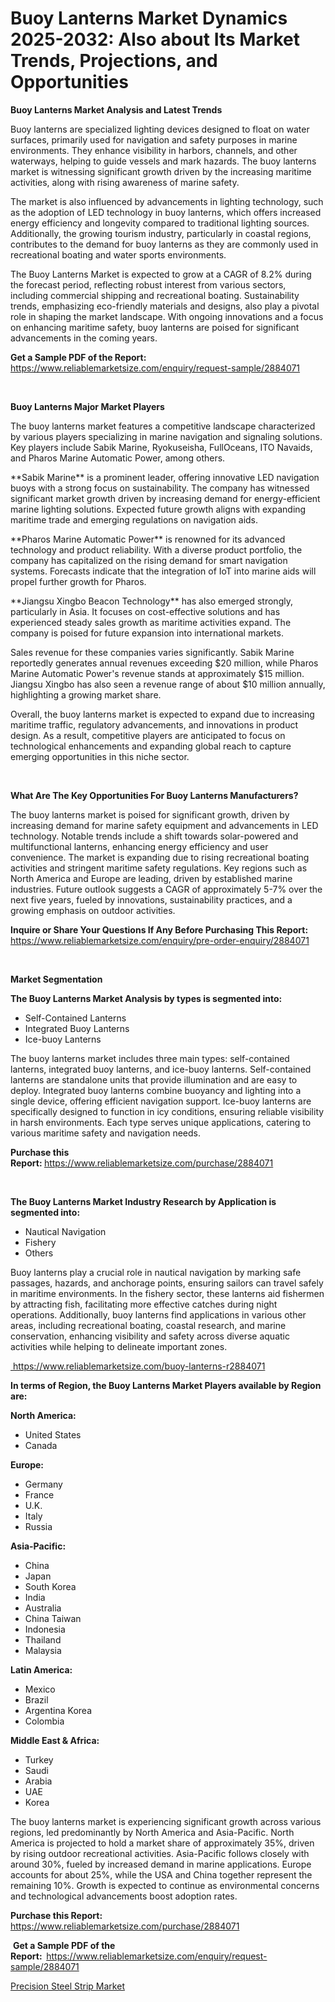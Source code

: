 <p><h1>Buoy Lanterns Market Dynamics 2025-2032: Also about Its Market Trends, Projections, and Opportunities</h1></p><p><strong>Buoy Lanterns Market Analysis and Latest Trends</strong></p>
<p><p>Buoy lanterns are specialized lighting devices designed to float on water surfaces, primarily used for navigation and safety purposes in marine environments. They enhance visibility in harbors, channels, and other waterways, helping to guide vessels and mark hazards. The buoy lanterns market is witnessing significant growth driven by the increasing maritime activities, along with rising awareness of marine safety. </p><p>The market is also influenced by advancements in lighting technology, such as the adoption of LED technology in buoy lanterns, which offers increased energy efficiency and longevity compared to traditional lighting sources. Additionally, the growing tourism industry, particularly in coastal regions, contributes to the demand for buoy lanterns as they are commonly used in recreational boating and water sports environments. </p><p>The Buoy Lanterns Market is expected to grow at a CAGR of 8.2% during the forecast period, reflecting robust interest from various sectors, including commercial shipping and recreational boating. Sustainability trends, emphasizing eco-friendly materials and designs, also play a pivotal role in shaping the market landscape. With ongoing innovations and a focus on enhancing maritime safety, buoy lanterns are poised for significant advancements in the coming years.</p></p>
<p><strong>Get a Sample PDF of the Report:&nbsp;</strong> <a href="https://www.reliablemarketsize.com/enquiry/request-sample/2884071?utm_campaign=2628&utm_medium=2&utm_source=Github&utm_content=ia&utm_term=13032025&utm_id=buoy-lanterns">https://www.reliablemarketsize.com/enquiry/request-sample/2884071</a></p>
<p>&nbsp;</p>
<p><strong>Buoy Lanterns Major Market Players</strong></p>
<p><p>The buoy lanterns market features a competitive landscape characterized by various players specializing in marine navigation and signaling solutions. Key players include Sabik Marine, Ryokuseisha, FullOceans, ITO Navaids, and Pharos Marine Automatic Power, among others.</p><p>**Sabik Marine** is a prominent leader, offering innovative LED navigation buoys with a strong focus on sustainability. The company has witnessed significant market growth driven by increasing demand for energy-efficient marine lighting solutions. Expected future growth aligns with expanding maritime trade and emerging regulations on navigation aids.</p><p>**Pharos Marine Automatic Power** is renowned for its advanced technology and product reliability. With a diverse product portfolio, the company has capitalized on the rising demand for smart navigation systems. Forecasts indicate that the integration of IoT into marine aids will propel further growth for Pharos.</p><p>**Jiangsu Xingbo Beacon Technology** has also emerged strongly, particularly in Asia. It focuses on cost-effective solutions and has experienced steady sales growth as maritime activities expand. The company is poised for future expansion into international markets.</p><p>Sales revenue for these companies varies significantly. Sabik Marine reportedly generates annual revenues exceeding $20 million, while Pharos Marine Automatic Power's revenue stands at approximately $15 million. Jiangsu Xingbo has also seen a revenue range of about $10 million annually, highlighting a growing market share.</p><p>Overall, the buoy lanterns market is expected to expand due to increasing maritime traffic, regulatory advancements, and innovations in product design. As a result, competitive players are anticipated to focus on technological enhancements and expanding global reach to capture emerging opportunities in this niche sector.</p></p>
<p>&nbsp;</p>
<p><strong>What Are The Key Opportunities For Buoy Lanterns Manufacturers?</strong></p>
<p><p>The buoy lanterns market is poised for significant growth, driven by increasing demand for marine safety equipment and advancements in LED technology. Notable trends include a shift towards solar-powered and multifunctional lanterns, enhancing energy efficiency and user convenience. The market is expanding due to rising recreational boating activities and stringent maritime safety regulations. Key regions such as North America and Europe are leading, driven by established marine industries. Future outlook suggests a CAGR of approximately 5-7% over the next five years, fueled by innovations, sustainability practices, and a growing emphasis on outdoor activities.</p></p>
<p><strong>Inquire or Share Your Questions If Any Before Purchasing This Report:</strong> <a href="https://www.reliablemarketsize.com/enquiry/pre-order-enquiry/2884071?utm_campaign=2628&utm_medium=2&utm_source=Github&utm_content=ia&utm_term=13032025&utm_id=buoy-lanterns">https://www.reliablemarketsize.com/enquiry/pre-order-enquiry/2884071</a></p>
<p>&nbsp;</p>
<p><strong>Market Segmentation</strong></p>
<p><strong>The Buoy Lanterns Market Analysis by types is segmented into:</strong></p>
<p><ul><li>Self-Contained Lanterns</li><li>Integrated Buoy Lanterns</li><li>Ice-buoy Lanterns</li></ul></p>
<p><p>The buoy lanterns market includes three main types: self-contained lanterns, integrated buoy lanterns, and ice-buoy lanterns. Self-contained lanterns are standalone units that provide illumination and are easy to deploy. Integrated buoy lanterns combine buoyancy and lighting into a single device, offering efficient navigation support. Ice-buoy lanterns are specifically designed to function in icy conditions, ensuring reliable visibility in harsh environments. Each type serves unique applications, catering to various maritime safety and navigation needs.</p></p>
<p><strong>Purchase this Report:&nbsp;</strong><a href="https://www.reliablemarketsize.com/purchase/2884071?utm_campaign=2628&utm_medium=2&utm_source=Github&utm_content=ia&utm_term=13032025&utm_id=buoy-lanterns">https://www.reliablemarketsize.com/purchase/2884071</a></p>
<p>&nbsp;</p>
<p><strong>The Buoy Lanterns Market Industry Research by Application is segmented into:</strong></p>
<p><ul><li>Nautical Navigation</li><li>Fishery</li><li>Others</li></ul></p>
<p><p>Buoy lanterns play a crucial role in nautical navigation by marking safe passages, hazards, and anchorage points, ensuring sailors can travel safely in maritime environments. In the fishery sector, these lanterns aid fishermen by attracting fish, facilitating more effective catches during night operations. Additionally, buoy lanterns find applications in various other areas, including recreational boating, coastal research, and marine conservation, enhancing visibility and safety across diverse aquatic activities while helping to delineate important zones.</p></p>
<p><a href="https://www.reliablemarketsize.com/buoy-lanterns-r2884071?utm_campaign=2628&utm_medium=2&utm_source=Github&utm_content=ia&utm_term=13032025&utm_id=buoy-lanterns">&nbsp;https://www.reliablemarketsize.com/buoy-lanterns-r2884071</a></p>
<p><strong>In terms of Region, the Buoy Lanterns Market Players available by Region are:</strong></p>
<p>
    <p> <strong> North America: </strong>
        <ul>
            <li>United States</li>
            <li>Canada</li>
        </ul>
        </p> 
    <p> <strong> Europe: </strong>
        <ul>
            <li>Germany</li>
            <li>France</li>
            <li>U.K.</li>
            <li>Italy</li>
            <li>Russia</li>
        </ul>
        </p> 
    <p> <strong> Asia-Pacific: </strong>
        <ul>
            <li>China</li>
            <li>Japan</li>
            <li>South Korea</li>
            <li>India</li>
            <li>Australia</li>
            <li>China Taiwan</li>
            <li>Indonesia</li>
            <li>Thailand</li>
            <li>Malaysia</li>
        </ul>
        </p> 
    <p> <strong> Latin America: </strong>
        <ul>
            <li>Mexico</li>
            <li>Brazil</li>
            <li>Argentina Korea</li>
            <li>Colombia</li>
        </ul>
        </p> 
    <p> <strong> Middle East & Africa: </strong>
        <ul>
            <li>Turkey</li>
            <li>Saudi</li>
            <li>Arabia</li>
            <li>UAE</li>
            <li>Korea</li>
        </ul>
    </p>
    </p>
<p><p>The buoy lanterns market is experiencing significant growth across various regions, led predominantly by North America and Asia-Pacific. North America is projected to hold a market share of approximately 35%, driven by rising outdoor recreational activities. Asia-Pacific follows closely with around 30%, fueled by increased demand in marine applications. Europe accounts for about 25%, while the USA and China together represent the remaining 10%. Growth is expected to continue as environmental concerns and technological advancements boost adoption rates.</p></p>
<p><strong>Purchase this Report: </strong><a href="https://www.reliablemarketsize.com/purchase/2884071?utm_campaign=2628&utm_medium=2&utm_source=Github&utm_content=ia&utm_term=13032025&utm_id=buoy-lanterns">https://www.reliablemarketsize.com/purchase/2884071</a></p>
<p>&nbsp;<strong>Get a Sample PDF of the Report:&nbsp;&nbsp;</strong><a href="https://www.reliablemarketsize.com/enquiry/request-sample/2884071?utm_campaign=2628&utm_medium=2&utm_source=Github&utm_content=ia&utm_term=13032025&utm_id=buoy-lanterns">https://www.reliablemarketsize.com/enquiry/request-sample/2884071</a></p>
<p><strong></strong></p>
<p><p><a href="https://github.com/toldenargelia86/Market-Research-Report-List-1/blob/main/precision-steel-strip-market.md?utm_campaign=2628&utm_medium=2&utm_source=Github&utm_content=ia&utm_term=13032025&utm_id=buoy-lanterns">Precision Steel Strip Market</a></p></p>